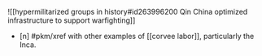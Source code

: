 ![[hypermilitarized groups in history#id263996200 Qin China optimized infrastructure to support warfighting]]

- [n] #pkm/xref with other examples of [[corvee labor]], particularly the Inca. 